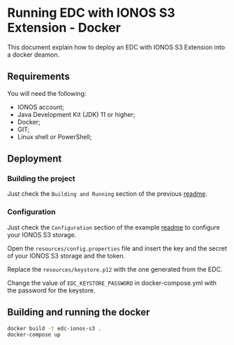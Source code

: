 # Running EDC with IONOS S3 Extension - Docker

This document explain how to deploy an EDC with IONOS S3 Extension into a docker deamon.


## Requirements

You will need the following:
- IONOS account;
- Java Development Kit (JDK) 11 or higher;
- Docker;
- GIT;
- Linux shell or PowerShell;

## Deployment

### Building the project

Just check the `Building and Running` section of the previous [readme](../README.md).

### Configuration

Just check the `Configuration` section of the example [readme](../example/README.md) to configure your IONOS S3 storage.

Open the `resources/config.properties` file and insert the key and the secret of your IONOS S3 storage and the token.

Replace the `resources/keystore.p12` with the one generated from the EDC.

Change the value of `EDC_KEYSTORE_PASSWORD` in docker-compose.yml with the password for the keystore.

## Building and running the docker

```bash
docker build -t edc-ionos-s3 .
docker-compose up
```
